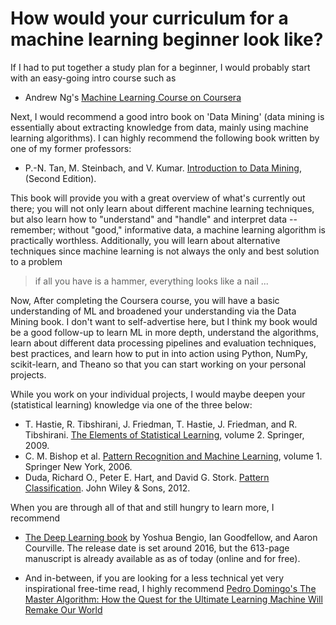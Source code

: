 # How would your curriculum for a machine learning beginner look like?

If I had to put together a study plan for a beginner, I would probably start with an easy-going intro course such as

- Andrew Ng's [Machine Learning Course on Coursera](https://www.coursera.org/learn/machine-learning)

Next, I would recommend a good intro book on 'Data Mining' (data mining is essentially about extracting knowledge from data, mainly using machine learning algorithms). I can highly recommend the following book written by one of my former professors:

- P.-N. Tan, M. Steinbach, and V. Kumar. [Introduction to Data Mining](https://www-users.cs.umn.edu/~kumar/dmbook/index.php), (Second Edition).

This book will provide you with a great overview of what's currently out there; you will not only learn about different machine learning techniques, but also learn how to "understand" and "handle" and interpret data -- remember; without "good," informative data, a machine learning algorithm is practically worthless. Additionally, you will learn about alternative techniques since machine learning is not always the only and best solution to a problem

> if all you have is a hammer, everything looks like a nail ...

Now, After completing the Coursera course, you will have a basic understanding of ML and broadened your understanding via the Data Mining book.
I don't want to self-advertise here, but I think my book would be a good follow-up to learn ML in more depth, understand the algorithms, learn about different data processing pipelines and evaluation techniques, best practices, and learn how to put in into action using Python, NumPy, scikit-learn, and Theano so that you can start working on your personal projects.

While you work on your individual projects, I would maybe deepen your (statistical learning) knowledge via one of the three below:

- T. Hastie, R. Tibshirani, J. Friedman, T. Hastie, J. Friedman, and R. Tibshirani. [The Elements of Statistical Learning](https://statweb.stanford.edu/~tibs/ElemStatLearn/), volume 2. Springer, 2009.
- C. M. Bishop et al. [Pattern Recognition and Machine Learning](https://www.springer.com/us/book/9780387310732), volume 1. Springer New York, 2006.
- Duda, Richard O., Peter E. Hart, and David G. Stork. [Pattern Classification](https://www.wiley.com/WileyCDA/WileyTitle/productCd-0471056693.html). John Wiley & Sons, 2012.

When you are through all of that and still hungry to learn more, I recommend

- [The Deep Learning book](https://www.iro.umontreal.ca/~bengioy/dlbook/) by Yoshua Bengio, Ian Goodfellow, and Aaron Courville. The release date is set around 2016, but the 613-page manuscript is already available as as of today (online and for free).

- And in-between, if you are looking for a less technical yet very inspirational free-time read, I highly recommend [Pedro Domingo's The Master Algorithm: How the Quest for the Ultimate Learning Machine Will Remake Our World](https://homes.cs.washington.edu/~pedrod/)
